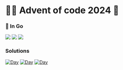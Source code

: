 # 🎅🏻 Advent of code 2024 🎄

### 🥏 In Go

![](https://img.shields.io/badge/day%20📅-4-blue)
![](https://img.shields.io/badge/stars%20⭐-7-yellow)
![](https://img.shields.io/badge/days%20completed-3-red)

### Solutions

[![Day](https://badgen.net/badge/01/%E2%98%85%E2%98%85/green)](day1/)
[![Day](https://badgen.net/badge/02/%E2%98%85%E2%98%85/green)](day2/)
[![Day](https://badgen.net/badge/03/%E2%98%85%E2%98%85/green)](day3/)
